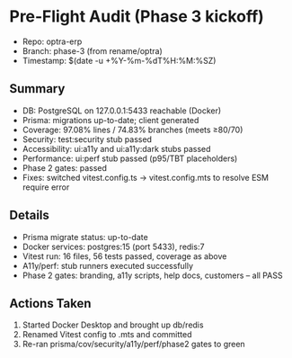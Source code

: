 # Pre‑Flight Audit (Phase 3 kickoff)

- Repo: optra-erp
- Branch: phase-3 (from rename/optra)
- Timestamp: $(date -u +%Y-%m-%dT%H:%M:%SZ)

## Summary
- DB: PostgreSQL on 127.0.0.1:5433 reachable (Docker)
- Prisma: migrations up-to-date; client generated
- Coverage: 97.08% lines / 74.83% branches (meets ≥80/70)
- Security: test:security stub passed
- Accessibility: ui:a11y and ui:a11y:dark stubs passed
- Performance: ui:perf stub passed (p95/TBT placeholders)
- Phase 2 gates: passed
- Fixes: switched vitest.config.ts → vitest.config.mts to resolve ESM require error

## Details
- Prisma migrate status: up-to-date
- Docker services: postgres:15 (port 5433), redis:7
- Vitest run: 16 files, 56 tests passed, coverage as above
- A11y/perf: stub runners executed successfully
- Phase 2 gates: branding, a11y scripts, help docs, customers – all PASS

## Actions Taken
1) Started Docker Desktop and brought up db/redis
2) Renamed Vitest config to .mts and committed
3) Re-ran prisma/cov/security/a11y/perf/phase2 gates to green

